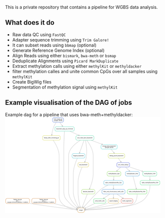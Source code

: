 This is a private repository that contains a pipeline for WGBS data analysis. 

## What does it do
- Raw data QC using `FastQC`
- Adapter sequence trimming using `Trim Galore!`
- It can subset reads using `bbmap` (optional)
- Generate Reference Genome Index (optional)
- Align Reads using either `bismark`, `bwa-meth` or `bsmap`
- Deduplicate Alignments using `Picard MarkDuplicate`
- Extract methylation calls using either `methylKit` or `methyldacker`
- filter methylation calles and unite common CpGs over all samples using `methylKit`
- Create BigWig files
- Segmentation of methylation signal using `methylKit`

## Example visualisation of the DAG of jobs
Example dag for a pipeline that uses bwa-meth+methyldacker:
![Alt text](dags/dag_21_08_2019_bwameth.svg?raw=true "DAG")

